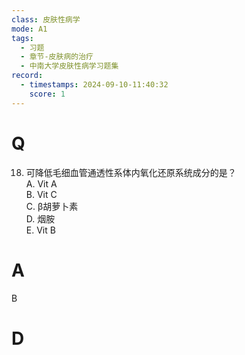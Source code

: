```yaml
---
class: 皮肤性病学
mode: A1
tags:
  - 习题
  - 章节-皮肤病的治疗
  - 中南大学皮肤性病学习题集
record:
  - timestamps: 2024-09-10-11:40:32
    score: 1
---
```


# Q
18. 可降低毛细血管通透性系体内氧化还原系统成分的是？  
A. Vit A  
B. Vit C  
C. β胡萝卜素  
D. 烟胺  
E. Vit B  
# A
B
# D
